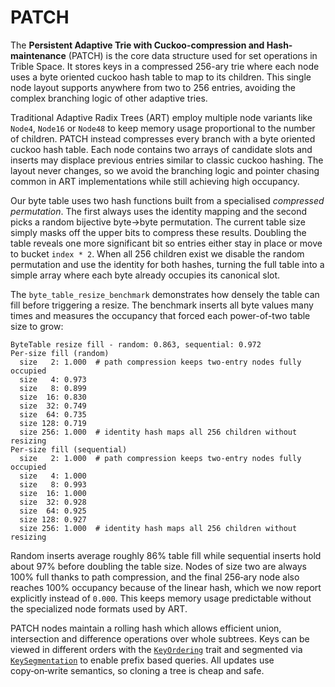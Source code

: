 # PATCH

The **Persistent Adaptive Trie with Cuckoo-compression and Hash-maintenance** (PATCH) is the core data structure used for set operations in Trible Space.
It stores keys in a compressed 256-ary trie where each node uses a byte oriented cuckoo hash table to map to its children.
This single node layout supports anywhere from two to 256 entries, avoiding the complex branching logic of other adaptive tries.

Traditional Adaptive Radix Trees (ART) employ multiple node variants like
`Node4`, `Node16` or `Node48` to keep memory usage proportional to the number of
children. PATCH instead compresses every branch with a byte oriented cuckoo hash
table. Each node contains two arrays of candidate slots and inserts may displace
previous entries similar to classic cuckoo hashing. The layout never changes, so
we avoid the branching logic and pointer chasing common in ART implementations
while still achieving high occupancy.

Our byte table uses two hash functions built from a specialised *compressed
permutation*. The first always uses the identity mapping and the second picks a
random bijective byte→byte permutation. The current table size simply masks off
the upper bits to compress these results. Doubling the table reveals one more
significant bit so entries either stay in place or move to bucket `index * 2`.
When all 256 children exist we disable the random permutation and use the
identity for both hashes, turning the full table into a simple array where each
byte already occupies its canonical slot.

The `byte_table_resize_benchmark` demonstrates how densely the table can fill
before triggering a resize. The benchmark inserts all byte values many times
and measures the occupancy that forced each power-of-two table size to grow:

```
ByteTable resize fill - random: 0.863, sequential: 0.972
Per-size fill (random)
  size   2: 1.000  # path compression keeps two-entry nodes fully occupied
  size   4: 0.973
  size   8: 0.899
  size  16: 0.830
  size  32: 0.749
  size  64: 0.735
  size 128: 0.719
  size 256: 1.000  # identity hash maps all 256 children without resizing
Per-size fill (sequential)
  size   2: 1.000  # path compression keeps two-entry nodes fully occupied
  size   4: 1.000
  size   8: 0.993
  size  16: 1.000
  size  32: 0.928
  size  64: 0.925
  size 128: 0.927
  size 256: 1.000  # identity hash maps all 256 children without resizing
```

Random inserts average roughly 86% table fill while sequential inserts hold
about 97% before doubling the table size. Nodes of size two are always 100%
full thanks to path compression, and the final 256‑ary node also reaches 100%
occupancy because of the linear hash, which we now report explicitly instead of
`0.000`. This keeps memory usage predictable without the specialized node
formats used by ART.

PATCH nodes maintain a rolling hash which allows efficient union, intersection and difference operations over whole subtrees.
Keys can be viewed in different orders with the [`KeyOrdering`](../../src/patch.rs) trait and segmented via [`KeySegmentation`](../../src/patch.rs) to enable prefix based queries.
All updates use copy‑on‑write semantics, so cloning a tree is cheap and safe.
